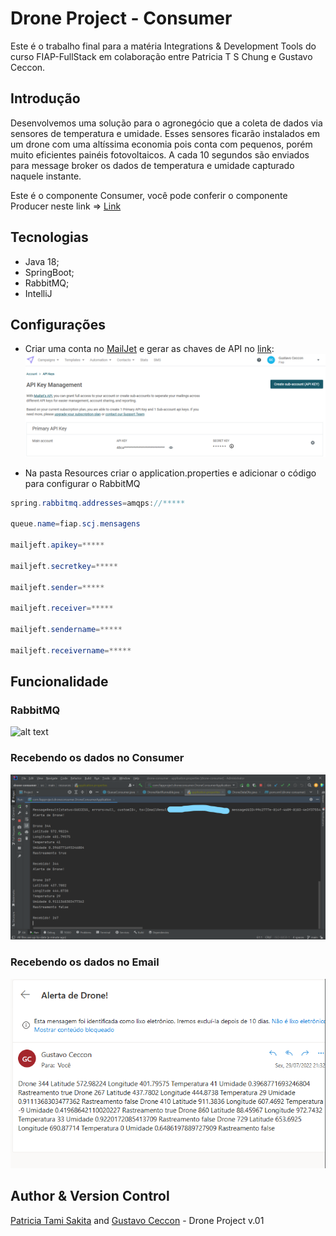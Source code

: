 # Drone Project - Consumer

Este é o trabalho final para a matéria Integrations & Development Tools do curso FIAP-FullStack em colaboração entre Patricia T S Chung e Gustavo Ceccon.

## Introdução

Desenvolvemos uma solução para o agronegócio que a coleta de dados via sensores de temperatura e umidade. Esses sensores ficarão instalados em um drone com uma altíssima economia pois conta com pequenos, porém muito eficientes painéis fotovoltaicos. 
A cada 10 segundos são enviados para message broker os dados de temperatura e umidade capturado naquele instante.

Este é o componente Consumer, você pode conferir o componente Producer neste link => [Link](https://github.com/tamisakita/drone-producer)

## Tecnologias
* Java 18;
* SpringBoot;
* RabbitMQ;
* IntelliJ

## Configurações

* Criar uma conta no [MailJet](https://www.mailjet.com/) e gerar as chaves de API no [link](https://app.mailjet.com/account/apikeys):
![alt text](https://github.com/tamisakita/drone-consumer/blob/main/criando-chave-api.png "Chave API")

* Na pasta Resources criar o application.properties e adicionar o código para configurar o RabbitMQ
```java
spring.rabbitmq.addresses=amqps://*****

queue.name=fiap.scj.mensagens

mailjeft.apikey=*****

mailjeft.secretkey=*****

mailjeft.sender=*****

mailjeft.receiver=*****

mailjeft.sendername=*****

mailjeft.receivername=*****
```

## Funcionalidade

### RabbitMQ 
![alt text](https://github.com/tamisakita/drone-consumer/blob/main/rabbitMQ.pnghttps://github.com/tamisakita/drone-consumer/blob/main/rabbitMQ.png "RabbitMQ")

### Recebendo os dados no Consumer
![alt text](https://github.com/tamisakita/drone-consumer/blob/main/drone-consumer-teste-postman.png "Consumer")

### Recebendo os dados no Email
![alt text](https://github.com/tamisakita/drone-consumer/blob/main/email.png "Email")

## Author & Version Control
[Patricia Tami Sakita](https://github.com/tamisakita) and [Gustavo Ceccon](https://github.com/gfcecconhttps://github.com/gfceccon) - Drone Project v.01

